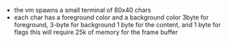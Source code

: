 - the vm spawns a small terminal of 80x40 chars
- each char has a foreground color and a background color
3byte for foreground, 3-byte for background
1 byte for the content, and 1 byte for flags
this will require 25k of memory for the frame buffer